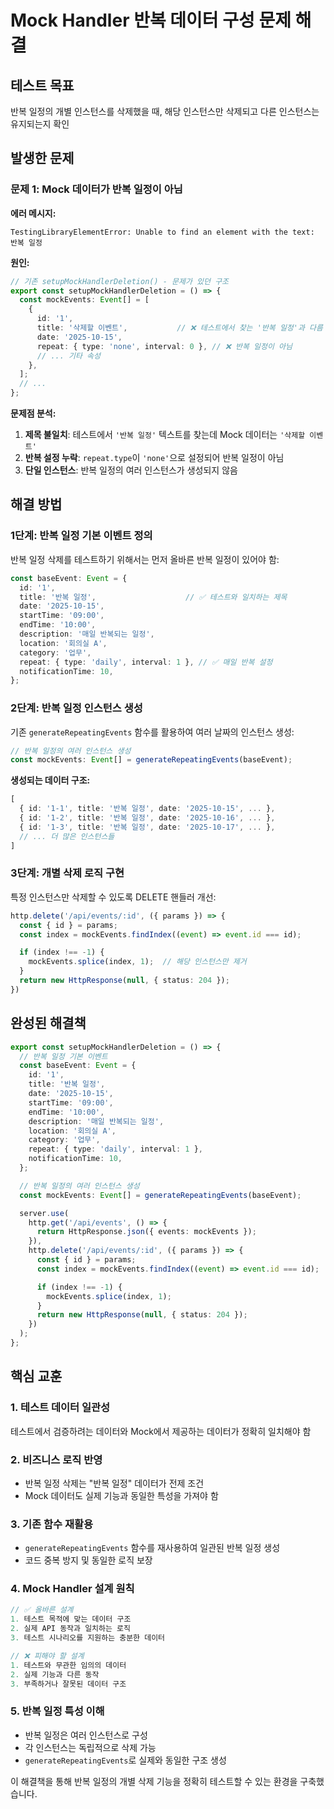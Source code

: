 # Mock Handler 반복 데이터 구성 문제 해결

## 테스트 목표
반복 일정의 개별 인스턴스를 삭제했을 때, 해당 인스턴스만 삭제되고 다른 인스턴스는 유지되는지 확인

## 발생한 문제

### 문제 1: Mock 데이터가 반복 일정이 아님
**에러 메시지:**
```
TestingLibraryElementError: Unable to find an element with the text: 반복 일정
```

**원인:**
```typescript
// 기존 setupMockHandlerDeletion() - 문제가 있던 구조
export const setupMockHandlerDeletion = () => {
  const mockEvents: Event[] = [
    {
      id: '1',
      title: '삭제할 이벤트',           // ❌ 테스트에서 찾는 '반복 일정'과 다름
      date: '2025-10-15',
      repeat: { type: 'none', interval: 0 }, // ❌ 반복 일정이 아님
      // ... 기타 속성
    },
  ];
  // ...
};
```

**문제점 분석:**
1. **제목 불일치**: 테스트에서 `'반복 일정'` 텍스트를 찾는데 Mock 데이터는 `'삭제할 이벤트'`
2. **반복 설정 누락**: `repeat.type`이 `'none'`으로 설정되어 반복 일정이 아님
3. **단일 인스턴스**: 반복 일정의 여러 인스턴스가 생성되지 않음

## 해결 방법

### 1단계: 반복 일정 기본 이벤트 정의
반복 일정 삭제를 테스트하기 위해서는 먼저 올바른 반복 일정이 있어야 함:

```typescript
const baseEvent: Event = {
  id: '1',
  title: '반복 일정',                    // ✅ 테스트와 일치하는 제목
  date: '2025-10-15',
  startTime: '09:00',
  endTime: '10:00',
  description: '매일 반복되는 일정',
  location: '회의실 A',
  category: '업무',
  repeat: { type: 'daily', interval: 1 }, // ✅ 매일 반복 설정
  notificationTime: 10,
};
```

### 2단계: 반복 일정 인스턴스 생성
기존 `generateRepeatingEvents` 함수를 활용하여 여러 날짜의 인스턴스 생성:

```typescript
// 반복 일정의 여러 인스턴스 생성
const mockEvents: Event[] = generateRepeatingEvents(baseEvent);
```

**생성되는 데이터 구조:**
```typescript
[
  { id: '1-1', title: '반복 일정', date: '2025-10-15', ... },
  { id: '1-2', title: '반복 일정', date: '2025-10-16', ... },
  { id: '1-3', title: '반복 일정', date: '2025-10-17', ... },
  // ... 더 많은 인스턴스들
]
```

### 3단계: 개별 삭제 로직 구현
특정 인스턴스만 삭제할 수 있도록 DELETE 핸들러 개선:

```typescript
http.delete('/api/events/:id', ({ params }) => {
  const { id } = params;
  const index = mockEvents.findIndex((event) => event.id === id);

  if (index !== -1) {
    mockEvents.splice(index, 1);  // 해당 인스턴스만 제거
  }
  return new HttpResponse(null, { status: 204 });
})
```

## 완성된 해결책

```typescript
export const setupMockHandlerDeletion = () => {
  // 반복 일정 기본 이벤트
  const baseEvent: Event = {
    id: '1',
    title: '반복 일정',
    date: '2025-10-15',
    startTime: '09:00',
    endTime: '10:00',
    description: '매일 반복되는 일정',
    location: '회의실 A',
    category: '업무',
    repeat: { type: 'daily', interval: 1 },
    notificationTime: 10,
  };

  // 반복 일정의 여러 인스턴스 생성
  const mockEvents: Event[] = generateRepeatingEvents(baseEvent);

  server.use(
    http.get('/api/events', () => {
      return HttpResponse.json({ events: mockEvents });
    }),
    http.delete('/api/events/:id', ({ params }) => {
      const { id } = params;
      const index = mockEvents.findIndex((event) => event.id === id);

      if (index !== -1) {
        mockEvents.splice(index, 1);
      }
      return new HttpResponse(null, { status: 204 });
    })
  );
};
```

## 핵심 교훈

### 1. **테스트 데이터 일관성**
테스트에서 검증하려는 데이터와 Mock에서 제공하는 데이터가 정확히 일치해야 함

### 2. **비즈니스 로직 반영**
- 반복 일정 삭제는 "반복 일정" 데이터가 전제 조건
- Mock 데이터도 실제 기능과 동일한 특성을 가져야 함

### 3. **기존 함수 재활용**
- `generateRepeatingEvents` 함수를 재사용하여 일관된 반복 일정 생성
- 코드 중복 방지 및 동일한 로직 보장

### 4. **Mock Handler 설계 원칙**
```typescript
// ✅ 올바른 설계
1. 테스트 목적에 맞는 데이터 구조
2. 실제 API 동작과 일치하는 로직
3. 테스트 시나리오를 지원하는 충분한 데이터

// ❌ 피해야 할 설계
1. 테스트와 무관한 임의의 데이터
2. 실제 기능과 다른 동작
3. 부족하거나 잘못된 데이터 구조
```

### 5. **반복 일정 특성 이해**
- 반복 일정은 여러 인스턴스로 구성
- 각 인스턴스는 독립적으로 삭제 가능
- `generateRepeatingEvents`로 실제와 동일한 구조 생성

이 해결책을 통해 반복 일정의 개별 삭제 기능을 정확히 테스트할 수 있는 환경을 구축했습니다.
